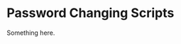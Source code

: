 [title]: # (Password Changing Scripts)
[tags]: # (XXX)
[priority]: # (2660)
# Password Changing Scripts
Something here.
